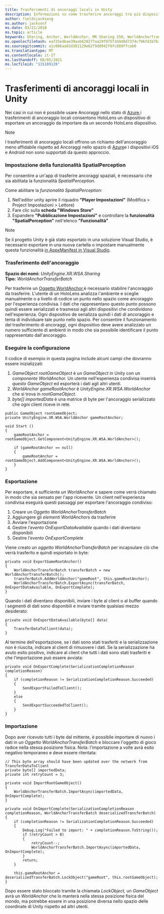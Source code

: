 ```yaml
---
title: Trasferimenti di ancoraggi locali in Unity
description: Informazioni su come trasferire ancoraggi tra più dispositivi HoloLens in un'applicazione unity di realtà mista.
author: fieldsjacksong
ms.author: jacksonf
ms.date: 03/21/2018
ms.topic: article
keywords: Sharing, Anchor, WorldAnchor, MR Sharing 250, WorldAnchorTransferBatch, SpatialPerception, transfer, local anchor transfer, anchor export, anchor import
ms.openlocfilehash: eaf25edbae39aab628277aa29f975f3d4d9d7374c796fd1b7b159053d4a46b95
ms.sourcegitcommit: a1c086aa83d381129e62f9d8942f0fc889ffcab0
ms.translationtype: MT
ms.contentlocale: it-IT
ms.lasthandoff: 08/05/2021
ms.locfileid: "115189128"
---
```

# <a name="local-anchor-transfers-in-unity"></a>Trasferimenti di ancoraggi locali in Unity

Nei casi in cui non è possibile usare Ancoraggi nello stato di <a href="/azure/spatial-anchors" target="_blank">Azure,</a>i trasferimenti di ancoraggio locali consentono HoloLens un dispositivo di esportare un ancoraggio da importare da un secondo HoloLens dispositivo.

>[!NOTE]
>I trasferimenti di ancoraggio locali offrono un richiamo dell'ancoraggio meno affidabile rispetto ad Ancoraggi nello spazio di <a href="/azure/spatial-anchors" target="_blank">Azure</a>e i dispositivi iOS e Android non sono supportati da questo approccio.

### <a name="setting-the-spatialperception-capability"></a>Impostazione della funzionalità SpatialPerception

Per consentire a un'app di trasferire ancoraggi spaziali, è necessario che sia abilitata la funzionalità *SpatialPerception.*

Come abilitare la *funzionalità SpatialPerception:*
1. Nell'editor unity aprire il riquadro **"Player Impostazioni"** (Modifica > Project Impostazioni > Lettore)
2. Fare clic sulla **scheda "Windows Store"**
3. Espandere **"Pubblicazione Impostazioni"** e controllare la **funzionalità "SpatialPerception"** nell'elenco **"Funzionalità"**

>[!NOTE]
>Se il progetto Unity è già stato esportato in una soluzione Visual Studio, è necessario esportare in una nuova cartella o impostare manualmente questa funzionalità [in AppxManifest in Visual Studio](local-anchor-transfers-in-directx.md#set-up-your-app-to-use-the-spatialperception-capability).

### <a name="anchor-transfer"></a>Trasferimento dell'ancoraggio

**Spazio dei nomi:** *UnityEngine.XR.WSA.Sharing*<br>
**Tipo:** *WorldAnchorTransferBatch*

Per trasferire un [Oggetto WorldAnchor,](../develop/unity/coordinate-systems-in-unity.md)è necessario stabilire l'ancoraggio da trasferire. L'utente di un HoloLens analizza l'ambiente e sceglie manualmente o a livello di codice un punto nello spazio come ancoraggio per l'esperienza condivisa. I dati che rappresentano questo punto possono quindi essere serializzati e trasmessi agli altri dispositivi che condividono nell'esperienza. Ogni dispositivo de serializza quindi i dati di ancoraggio e tenta di individuare tale punto nello spazio. Per consentire il funzionamento del trasferimento di ancoraggi, ogni dispositivo deve avere analizzato un numero sufficiente di ambienti in modo che sia possibile identificare il punto rappresentato dall'ancoraggio.

### <a name="setup"></a>Eseguire la configurazione

Il codice di esempio in questa pagina include alcuni campi che dovranno essere inizializzati:
1. *GameObject rootGameObject* è un *GameObject* in Unity con un *componente WorldAnchor.* Un utente nell'esperienza condivisa inserirà *questo GameObject* ed esporterà i dati agli altri utenti.
2. *WorldAnchor gameRootAnchor* è *UnityEngine.XR.WSA.WorldAnchor* che si trova in *rootGameObject.*
3. *byte[] importedData* è una matrice di byte per l'ancoraggio serializzato che ogni client riceve in rete.

```
public GameObject rootGameObject;
private UnityEngine.XR.WSA.WorldAnchor gameRootAnchor;

void Start ()
{
    gameRootAnchor = rootGameObject.GetComponent<UnityEngine.XR.WSA.WorldAnchor>();

    if (gameRootAnchor == null)
    {
        gameRootAnchor = rootGameObject.AddComponent<UnityEngine.XR.WSA.WorldAnchor>();
    }
}
```

### <a name="exporting"></a>Esportazione

Per esportare, è sufficiente *un WorldAnchor* e sapere come verrà chiamato in modo che sia sensato per l'app ricevente. Un client nell'esperienza condivisa eseguirà questi passaggi per esportare l'ancoraggio condiviso:
1. Creare un *Oggetto WorldAnchorTransferBatch*
2. Aggiungere gli *elementi WorldAnchors* da trasferire
3. Avviare l'esportazione
4. Gestire *l'evento OnExportDataAvailable* quando i dati diventano disponibili
5. Gestire *l'evento OnExportComplete*

Viene creato un *oggetto WorldAnchorTransferBatch* per incapsulare ciò che verrà trasferito e quindi esportato in byte:

```
private void ExportGameRootAnchor()
{
    WorldAnchorTransferBatch transferBatch = new WorldAnchorTransferBatch();
    transferBatch.AddWorldAnchor("gameRoot", this.gameRootAnchor);
    WorldAnchorTransferBatch.ExportAsync(transferBatch, OnExportDataAvailable, OnExportComplete);
}
```

Quando i dati diventano disponibili, inviare i byte al client o al buffer quando i segmenti di dati sono disponibili e inviare tramite qualsiasi mezzo desiderato:

```
private void OnExportDataAvailable(byte[] data)
{
    TransferDataToClient(data);
}
```

Al termine dell'esportazione, se i dati sono stati trasferiti e la serializzazione non è riuscita, indicare al client di rimuovere i dati. Se la serializzazione ha avuto esito positivo, indicare al client che tutti i dati sono stati trasferiti e che l'importazione può essere avviata:

```
private void OnExportComplete(SerializationCompletionReason completionReason)
{
    if (completionReason != SerializationCompletionReason.Succeeded)
    {
        SendExportFailedToClient();
    }
    else
    {
        SendExportSucceededToClient();
    }
}
```

### <a name="importing"></a>Importazione

Dopo aver ricevuto tutti i byte dal mittente, è possibile importare di nuovo i dati in *un Oggetto WorldAnchorTransferBatch* e bloccare l'oggetto di gioco radice nella stessa posizione fisica. Nota: l'importazione a volte avrà esito negativo temporaneo e deve essere ritentata:

```
// This byte array should have been updated over the network from TransferDataToClient
private byte[] importedData;
private int retryCount = 3;

private void ImportRootGameObject()
{
    WorldAnchorTransferBatch.ImportAsync(importedData, OnImportComplete);
}

private void OnImportComplete(SerializationCompletionReason completionReason, WorldAnchorTransferBatch deserializedTransferBatch)
{
    if (completionReason != SerializationCompletionReason.Succeeded)
    {
        Debug.Log("Failed to import: " + completionReason.ToString());
        if (retryCount > 0)
        {
            retryCount--;
            WorldAnchorTransferBatch.ImportAsync(importedData, OnImportComplete);
        }
        return;
    }

    this.gameRootAnchor = deserializedTransferBatch.LockObject("gameRoot", this.rootGameObject);
}
```

Dopo essere stato bloccato tramite la chiamata *LockObject,* un *GameObject* avrà un *WorldAnchor* che lo manterà nella stessa posizione fisica del mondo, ma potrebbe essere in una posizione diversa nello spazio delle coordinate di Unity rispetto ad altri utenti.